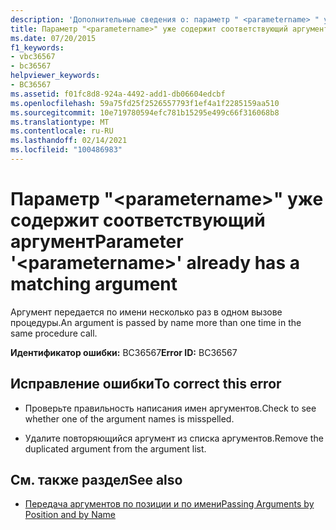 ```yaml
---
description: 'Дополнительные сведения о: параметр " <parametername> " уже имеет соответствующий аргумент'
title: Параметр "<parametername>" уже содержит соответствующий аргумент
ms.date: 07/20/2015
f1_keywords:
- vbc36567
- bc36567
helpviewer_keywords:
- BC36567
ms.assetid: f01fc8d8-924a-4492-add1-db06604edcbf
ms.openlocfilehash: 59a75fd25f2526557793f1ef4a1f2285159aa510
ms.sourcegitcommit: 10e719780594efc781b15295e499c66f316068b8
ms.translationtype: MT
ms.contentlocale: ru-RU
ms.lasthandoff: 02/14/2021
ms.locfileid: "100486983"
---
```

# <a name="parameter-parametername-already-has-a-matching-argument"></a><span data-ttu-id="8c999-103">Параметр "\<parametername>" уже содержит соответствующий аргумент</span><span class="sxs-lookup"><span data-stu-id="8c999-103">Parameter '\<parametername>' already has a matching argument</span></span>

<span data-ttu-id="8c999-104">Аргумент передается по имени несколько раз в одном вызове процедуры.</span><span class="sxs-lookup"><span data-stu-id="8c999-104">An argument is passed by name more than one time in the same procedure call.</span></span>  
  
 <span data-ttu-id="8c999-105">**Идентификатор ошибки:** BC36567</span><span class="sxs-lookup"><span data-stu-id="8c999-105">**Error ID:** BC36567</span></span>  
  
## <a name="to-correct-this-error"></a><span data-ttu-id="8c999-106">Исправление ошибки</span><span class="sxs-lookup"><span data-stu-id="8c999-106">To correct this error</span></span>  
  
- <span data-ttu-id="8c999-107">Проверьте правильность написания имен аргументов.</span><span class="sxs-lookup"><span data-stu-id="8c999-107">Check to see whether one of the argument names is misspelled.</span></span>  
  
- <span data-ttu-id="8c999-108">Удалите повторяющийся аргумент из списка аргументов.</span><span class="sxs-lookup"><span data-stu-id="8c999-108">Remove the duplicated argument from the argument list.</span></span>  
  
## <a name="see-also"></a><span data-ttu-id="8c999-109">См. также раздел</span><span class="sxs-lookup"><span data-stu-id="8c999-109">See also</span></span>

- [<span data-ttu-id="8c999-110">Передача аргументов по позиции и по имени</span><span class="sxs-lookup"><span data-stu-id="8c999-110">Passing Arguments by Position and by Name</span></span>](../programming-guide/language-features/procedures/passing-arguments-by-position-and-by-name.md)
